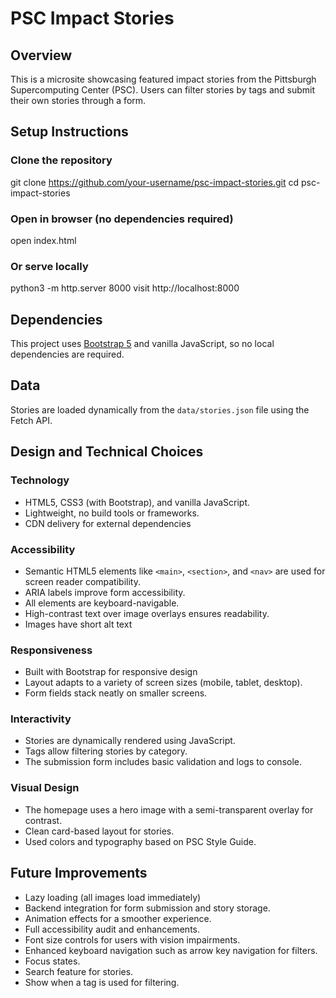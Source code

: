 
# PSC Impact Stories

## Overview
This is a microsite showcasing featured impact stories from the Pittsburgh Supercomputing Center (PSC). Users can filter stories by tags and submit their own stories through a form.

## Setup Instructions

### Clone the repository
git clone https://github.com/your-username/psc-impact-stories.git
cd psc-impact-stories

### Open in browser (no dependencies required)
open index.html

### Or serve locally
python3 -m http.server 8000
visit http://localhost:8000

## Dependencies

This project uses [Bootstrap 5](https://getbootstrap.com/) and vanilla JavaScript, so no local dependencies are required.


## Data

Stories are loaded dynamically from the `data/stories.json` file using the Fetch API. 


## Design and Technical Choices

### Technology
- HTML5, CSS3 (with Bootstrap), and vanilla JavaScript.
- Lightweight, no build tools or frameworks.
- CDN delivery for external dependencies

### Accessibility
- Semantic HTML5 elements like `<main>`, `<section>`, and `<nav>` are used for screen reader compatibility.
- ARIA labels improve form accessibility.
- All elements are keyboard-navigable.
- High-contrast text over image overlays ensures readability.
- Images have short alt text

### Responsiveness
- Built with Bootstrap for responsive design
- Layout adapts to a variety of screen sizes (mobile, tablet, desktop).
- Form fields stack neatly on smaller screens.

### Interactivity
- Stories are dynamically rendered using JavaScript.
- Tags allow filtering stories by category.
- The submission form includes basic validation and logs to console.

### Visual Design
- The homepage uses a hero image with a semi-transparent overlay for contrast.
- Clean card-based layout for stories.
- Used colors and typography based on PSC Style Guide.

## Future Improvements
- Lazy loading (all images load immediately)
- Backend integration for form submission and story storage.
- Animation effects for a smoother experience.
- Full accessibility audit and enhancements. 
- Font size controls for users with vision impairments.
- Enhanced keyboard navigation such as arrow key navigation for filters.
- Focus states.
- Search feature for stories.
- Show when a tag is used for filtering.


